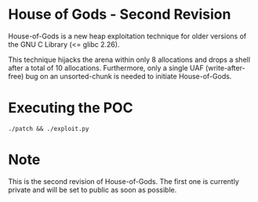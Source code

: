 # House of Gods - Second Revision

House-of-Gods is a new heap exploitation technique for older versions of the GNU C Library (<= glibc 2.26).

This technique hijacks the arena within only 8 allocations and drops a shell after a total of 10 allocations. 
Furthermore, only a single UAF (write-after-free) bug on an unsorted-chunk is needed to initiate House-of-Gods.

# Executing the POC

```console
./patch && ./exploit.py
```

# Note

This is the second revision of House-of-Gods. The first one is currently private and will be set to public as soon as possible.


